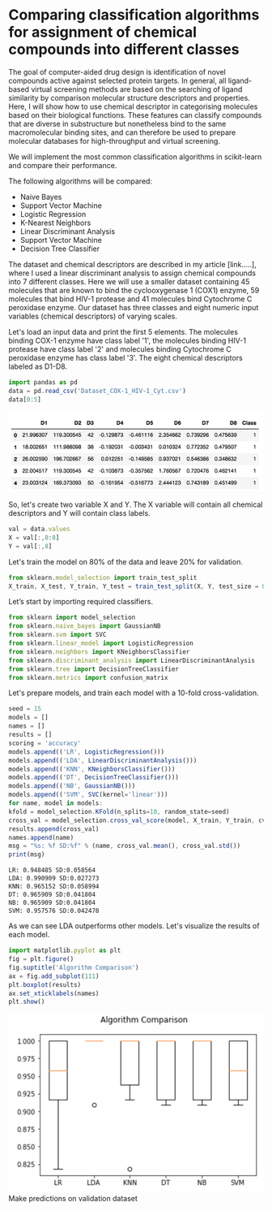 # Comparing classification algorithms for assignment of chemical compounds into different classes

 The goal of computer-aided drug design is identification of 
 novel compounds active against selected protein targets. In general, 
 all ligand-based virtual screening methods are based on the searching of 
 ligand similarity by comparison molecular structure descriptors and properties. 
 Here, I will show how to use chemical descriptor in categorising molecules 
 based on their biological functions. These features can classify compounds 
 that are diverse in substructure but nonetheless bind to the same 
 macromolecular binding sites, and can therefore be used to prepare molecular 
 databases for high-throughput and virtual screening.

 We will implement the most common classification algorithms in scikit-learn and
 compare their performance.

 The following algorithms will be compared:

 - Naive Bayes
 - Support Vector Machine
 - Logistic Regression
 - K-Nearest Neighbors
 - Linear Discriminant Analysis
 - Support Vector Machine
 - Decision Tree Classifier

 The dataset and chemical descriptors are described in my article [link.....], where 
 I used a linear discriminant analysis to assign chemical compounds into 7 different 
 classes.
 Here we will use a smaller dataset containing 45 molecules that are known to bind
 the cyclooxygenase 1 (COX1) enzyme, 59 molecules that bind HIV-1 protease and 41 molecules bind 
 Cytochrome C peroxidase enzyme.
 Our dataset has three classes and eight numeric input variables (chemical descriptors) of varying scales.

 Let's load an input data and print the first 5 elements. The molecules binding COX-1 enzyme have class label '1',
 the molecules binding HIV-1 protease have class label '2' and molecules binding Cytochrome C peroxidase enzyme has
 class label '3'. The eight chemical descriptors labeled as D1-D8.

```js
import pandas as pd
data = pd.read_csv('Dataset_COX-1_HIV-1_Cyt.csv')
data[0:5]
```
![](plot1.png)

 So, let's create two variable X and Y. The X variable will contain all chemical descriptors and 
 Y will contain class labels.

```js
val = data.values
X = val[:,0:8]
Y = val[:,8]
```
 Let's train the model on 80% of the data and leave 20% for validation.
```js
from sklearn.model_selection import train_test_split
X_train, X_test, Y_train, Y_test = train_test_split(X, Y, test_size = 0.2, random_state = 650)
```
 Let’s start by importing required classifiers.
```js
from sklearn import model_selection
from sklearn.naive_bayes import GaussianNB
from sklearn.svm import SVC
from sklearn.linear_model import LogisticRegression
from sklearn.neighbors import KNeighborsClassifier
from sklearn.discriminant_analysis import LinearDiscriminantAnalysis
from sklearn.tree import DecisionTreeClassifier
from sklearn.metrics import confusion_matrix
```
 Let's prepare models, and train each model with a 10-fold cross-validation.
```js
seed = 15
models = []
names = []
results = []
scoring = 'accuracy'
models.append(('LR', LogisticRegression()))
models.append(('LDA', LinearDiscriminantAnalysis()))
models.append(('KNN', KNeighborsClassifier()))
models.append(('DT', DecisionTreeClassifier()))
models.append(('NB', GaussianNB()))
models.append(('SVM', SVC(kernel='linear')))
for name, model in models:
kfold = model_selection.KFold(n_splits=10, random_state=seed)
cross_val = model_selection.cross_val_score(model, X_train, Y_train, cv=kfold, scoring=scoring)
results.append(cross_val)
names.append(name)
msg = "%s: %f SD:%f" % (name, cross_val.mean(), cross_val.std())
print(msg)
```
```
LR: 0.948485 SD:0.058564
LDA: 0.990909 SD:0.027273
KNN: 0.965152 SD:0.058994
DT: 0.965909 SD:0.041804
NB: 0.965909 SD:0.041804
SVM: 0.957576 SD:0.042478
```
 As we can see LDA outperforms other models. Let's visualize the results of each model.
```js
import matplotlib.pyplot as plt
fig = plt.figure()
fig.suptitle('Algorithm Comparison')
ax = fig.add_subplot(111)
plt.boxplot(results)
ax.set_xticklabels(names)
plt.show()
```
![](Plot2.png)
 Make predictions on validation dataset